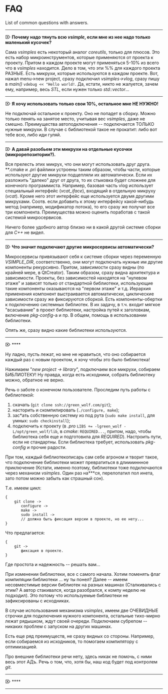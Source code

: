 # FAQ

List of common questions with answers.

---

⌦ **Почему надо тянуть всю *vsimple*, если мне из нее надо только маленький кусочек?**

Сама *vsimples* есть некоторый аналог *coreutils*, только для плюсов. Это есть набор микроинструментов, которые применяются от проекта к проекту. Притом в каждом проекте могут применяться 5-10% из всего что в *vsimples* находится. Дело в том, что эти %% для каждого проекта РАЗНЫЕ. Есть микрухи, которые используются в каждом проекте. Вот, нажал menu->new project, сразу подключил *vsimples->vlog*, сразу пишу в *main()* ```vdebug << "Hello world!```. Да, кстати, никто не жалуется, зачем ему, например, весь *STL*, если нужен только *std::vector*...

---

⌦ **Я хочу использовать только свои 10%, остальное мне НЕ НУЖНО!**

Не подключай остальное к проекту. Оно не попадет в сборку. Можно только пенять на занятое место, учитывая вес *vsimples*, даже не смешно. Преимущества автоподключения -- подключается ТОЛЬКО нужные микрухи. В случае с библиотекой такое не прокатит: либо вот тебе всю, либо иди гуляй.

---

⌦ **А давай разобьем эти микрухи на отдельные кусочки (микрорепозитории?).**

Вся прелесть этих микрух, что они могут использовать друг друга. **.cmake и *.pri* файлики устроены таким образом, чтобы части, которые используют другие микрухи подцепляли их автоматически. Если их разложить "далеко" друг от друга, то их стыковка будет сложнее для конечного программиста. Например, базовая часть vlog использует специальный интерфейс (*vcat_iface*), входящий в отдельную микруху (*vcat*). Кроме него этот интерфейс еще используется двумя другими микрухами. Соотв. если добавить к этому интерфейсу какой-нибудь метод (например, модификатор потока), то его сразу же получат все три компонента. Преимущества можно оценить поработав с такой системой микросервисов.

Ничего более удобного автор близко ни в какой другой системе сборки для *C++* не видел.

---

⌦ **Что значит подключают другие микросервисы автоматически?**

Микросервисы привязывают себя к системе сборки через переменную *VSIMPLE_DIR*, соответственно, они могут подключать нужные им другие компоненты рекурсивно. Притом, зависимости сразу видны (по крайней мере, в QtCreator). Таким образом, сразу видна архитектура и зависимости. Проекты, без зависимостей находятся на "нулевом этаже" и зависят только от стандартной библиотеки, использующие такие компоненты оказываются на "первом этаже" и т.д. Иерархия применения компонент выстраивается автоматически, циклические зависимости сразу же фиксируются сборкой. Есть компоненты-обертки к подключению системных библиотек. В их задачу, в т.ч. входит мягкое "всасывание" в проект библиотеки, настройка путей к заголовкам, включение *pkg-config*-а и пр. В общем, помощь в использовании библиотеки.

Опять же, сразу видно какие библиотеки используются.

---

⌦ ****

Ну ладно, пусть лежат, но мне не нравиться, что оно собирается каждый раз с новым проектом, я хочу чтобы это было библиотека!

Нажимаем "*new project -> library*", подключаем все микрухи, собираем БИБЛИОТЕКУ! Ну правда, когда есть исходники, собрать библиотеку можно, обратное не верно.

Речь о заботе о конечном пользователе. Проследим путь работы с библиотекой:

1. скачать (```git clone ssh://green_wolf.com/git```);
2. насторить и скомпилировать (```./configure, make```);
3. зас*ать собственную систему из под рута (```sudo make install```, для умных: ```sudo checkinstall```);
4. подключить к проекту (в *.pro* ```LIBS += -lgreen_wolf -L/opt/green_wolf/lib```, в *cmake*: ```REQUIRED...```, притом, надо, чтобы библиотека себя еще и подготовила для *REQUIRED*). Настроить пути, если не стандартны. Если библиотека требует,  использовать *pkg-config* и прочие радости.

При том, каждый библиотекописарь сам себе агроном и творит такое, что подключение библиотеки может превратиться в длииииннное приключение (Кстати, именно поэтому, библиотеки тоже подключаются через механизм *vsimples*. Один раз на***ся, перелопатил пол инета, зато потом можно забыть как страшный сон).

Т.е. имеем цикл:

```    
{   
	git clone ->
       configure ->
       make ->
       sudo install ->
       // должна быть фиксация версии в проекте, но ее нету...
}
```

Что предлагается:

```
{
	git ->
       фиксация в проекте.
}
```

Где простота и надежность -- решать вам...

При изменении библиотеки, все с самого начала. Хотим поменять флаг компиляции библиотеки ... ну ты понел? Далее -- имеем несовместимые версии библиотек на разных машинах (Сталкивались с этим? А автор стакивался, когда разобрался, к компу неделю не подходил). Это потому что используемые библиотеки не зафиксированы с исходниках.

В случае использования механизма *vsimples*, имеем две ОЧЕВИДНЫЕ строчки для подключения нужного компонента, остальные тихо-мирно лежат рядышком, ждут своей очереди. Подключаем субрепом -- никаких проблем с запуском на других машинах.

Есть еще ряд преимуществ, не сразу видных со стороны. Например, если собираемся из исходников, то помогаем компилятору с оптимизацией.

Про внешние библиотеки речи нету, здесь никак не помочь, с ними весь этот АДъ. Речь о том, что, хотя бы, наш код будет под контролем *git*.

---

⌦ ****

---